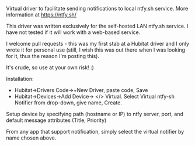 Virtual driver to facilitate sending notifications to local ntfy.sh service. More information at https://ntfy.sh/

This driver was written exclusively for the self-hosted LAN ntfy.sh service. I have not tested if it will work with a web-based service.

I welcome pull requests - this was my first stab at a Hubitat driver and I only wrote it for personal use (still, I wish this was out there when I was looking for it, thus the reason I'm posting this).

It's crude, so use at your own risk! :)

Installation:
- Hubitat->Drivers Code->+New Driver, paste code, Save
- Hubitat->Devices->Add Device-> </> Virtual. Select Virtual ntfy-sh Notifier from drop-down, give name, Create.

Setup device by specifying path (hostname or IP) to ntfy server, port, and default message attributes (Title, Priority)

From any app that support notification, simply select the virtual notifier by name chosen above.
